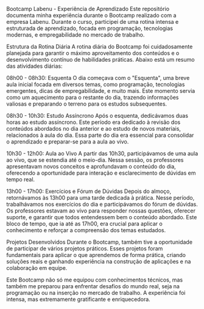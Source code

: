 Bootcamp Labenu - Experiência de Aprendizado
Este repositório documenta minha experiência durante o Bootcamp realizado com a empresa Labenu. Durante o curso, participei de uma rotina intensa e estruturada de aprendizado, focada em programação, tecnologias modernas, e empregabilidade no mercado de trabalho.

Estrutura da Rotina Diária
A rotina diária do Bootcamp foi cuidadosamente planejada para garantir o máximo aproveitamento dos conteúdos e o desenvolvimento contínuo de habilidades práticas. Abaixo está um resumo das atividades diárias:

08h00 - 08h30: Esquenta
O dia começava com o "Esquenta", uma breve aula inicial focada em diversos temas, como programação, tecnologias emergentes, dicas de empregabilidade, e muito mais. Este momento servia como um aquecimento para o restante do dia, trazendo informações valiosas e preparando o terreno para os estudos subsequentes.

08h30 - 10h30: Estudo Assíncrono
Após o esquenta, dedicávamos duas horas ao estudo assíncrono. Este período era dedicado à revisão dos conteúdos abordados no dia anterior e ao estudo de novos materiais, relacionados à aula do dia. Essa parte do dia era essencial para consolidar o aprendizado e preparar-se para a aula ao vivo.

10h30 - 12h00: Aula ao Vivo
A partir das 10h30, participávamos de uma aula ao vivo, que se estendia até o meio-dia. Nessa sessão, os professores apresentavam novos conceitos e aprofundavam o conteúdo do dia, oferecendo a oportunidade para interação e esclarecimento de dúvidas em tempo real.

13h00 - 17h00: Exercícios e Fórum de Dúvidas
Depois do almoço, retornávamos às 13h00 para uma tarde dedicada à prática. Nesse período, trabalhávamos nos exercícios do dia e participávamos do fórum de dúvidas. Os professores estavam ao vivo para responder nossas questões, oferecer suporte, e garantir que todos entendessem bem o conteúdo abordado. Este bloco de tempo, que ia até as 17h00, era crucial para aplicar o conhecimento e reforçar a compreensão dos temas estudados.

Projetos Desenvolvidos
Durante o Bootcamp, também tive a oportunidade de participar de vários projetos práticos. Esses projetos foram fundamentais para aplicar o que aprendemos de forma prática, criando soluções reais e ganhando experiência na construção de aplicações e na colaboração em equipe.

Este Bootcamp não só me equipou com conhecimentos técnicos, mas também me preparou para enfrentar desafios do mundo real, seja na programação ou na inserção no mercado de trabalho. A experiência foi intensa, mas extremamente gratificante e enriquecedora.